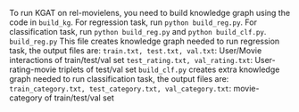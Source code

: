 To run KGAT on rel-movielens, you need to build knowledge graph using the code in `build_kg`. For regression task, run `python build_reg.py`. For classification task, run `python build_reg.py` and `python build_clf.py`.
`build_reg.py` This file creates knowledge graph needed to run regression task, the output files are:
`train.txt, test.txt, val.txt`: User/Movie interactions of train/test/val set
`test_rating.txt, val_rating.txt`: User-rating-movie triplets of test/val set
`build_clf.py` creates extra knowledge graph needed to run classification task, the output files are:
`train_category.txt, test_category.txt, val_category.txt`: movie-category of train/test/val set